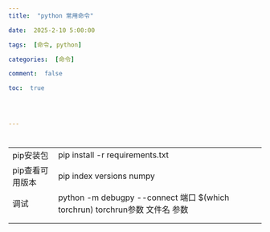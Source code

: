 ```yaml
---
title:  "python 常用命令"

date:  2025-2-10 5:00:00

tags:  [命令, python]

categories:  [命令]

comment:  false

toc:  true




---
```


#

<!--more-->



|                 |                                                              |      |
| --------------- | ------------------------------------------------------------ | ---- |
| pip安装包       | pip install -r  requirements.txt                             |      |
| pip查看可用版本 | pip index versions numpy                                     |      |
| 调试            | python -m debugpy --connect 端口 $(which torchrun) torchrun参数 文件名 参数 |      |
|                 |                                                              |      |
|                 |                                                              |      |

